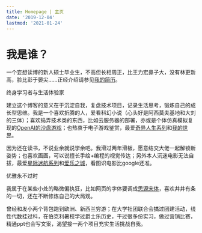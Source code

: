 ```yaml
---
title: Homepage | 主页
date: '2019-12-04'
lastmod: '2021-01-24'
---
```


# 我是谁？

一个妄想读博的新人硕士毕业生，不高但长相周正，比王力宏鼻子大，没有林更新高，脸比彭于晏尖……正经介绍请参见[我的简历](https://zeqiang.fun/cv/)。

>
终身学习者与生活体验家
>

建立这个博客的意义在于沉淀自我，复盘技术项目，记录生活思考，锻炼自己的成长型思维。我是一个喜欢折腾的人，爱看科幻小说（心头好是阿西莫夫基地和大刘的三体）；喜欢捣弄技术类的东西，比如云服务器的部署，亦或是个体仿真模拟复现的[OpenAI的沙盘游戏](https://github.com/openai/neural-mmo)；也热衷于电子游戏鉴赏，最爱[奇异人生系列](https://www.douban.com/game/26317250/)和[我的世界](http://mc.163.com/)。

因为还在读书，不说业余就说学余吧。我滑过两年滑板，愿意结交大佬一起解锁新姿势；也喜欢画画，可以说擅长手绘+编程的视觉传达；另外本人沉迷电影无法自拔，最爱[星际迷航系列](https://movie.douban.com/subject/2132932/)和[爱乐之城](https://movie.douban.com/subject/25934014/)，看图识电影比google还准。


>
优雅永不过时
>

我属于在某些小处的略微偏执狂，比如网页的字体要调成[思源宋体](https://source.typekit.com/source-han-sans/cn/)，喜欢井井有条的一切，还在不断修炼自己的大局观。

曾经和发小两个背包跑到欧洲、新西兰穷游；在大学社团联合会搞过团建活动，线性代数挂过科，在伯克利暑校学过爵士乐历史，干过很多份实习，做过营销比赛，精通ppt也会写文案，渴望接一两个项目充实生活挑战自我。
